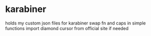 # karabiner
holds my custom json files for karabiner
swap fn and caps in simple functions
import diamond cursor from official site if needed